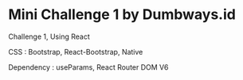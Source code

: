# Mini Challenge 1 by Dumbways.id

Challenge 1, Using React

CSS : Bootstrap, React-Bootstrap, Native

Dependency : useParams, React Router DOM V6
